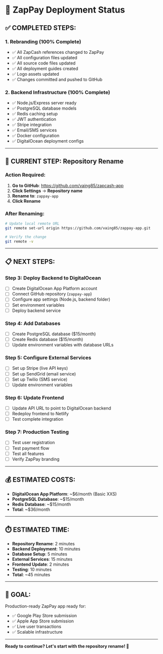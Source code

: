 # 🚀 ZapPay Deployment Status

## **✅ COMPLETED STEPS:**

### **1. Rebranding (100% Complete)**
- ✅ All ZapCash references changed to ZapPay
- ✅ All configuration files updated
- ✅ All source code files updated
- ✅ All deployment guides created
- ✅ Logo assets updated
- ✅ Changes committed and pushed to GitHub

### **2. Backend Infrastructure (100% Complete)**
- ✅ Node.js/Express server ready
- ✅ PostgreSQL database models
- ✅ Redis caching setup
- ✅ JWT authentication
- ✅ Stripe integration
- ✅ Email/SMS services
- ✅ Docker configuration
- ✅ DigitalOcean deployment configs

---

## **🔄 CURRENT STEP: Repository Rename**

### **Action Required:**
1. **Go to GitHub**: https://github.com/vaing85/zapcash-app
2. **Click Settings** → **Repository name**
3. **Rename to**: `zappay-app`
4. **Click Rename**

### **After Renaming:**
```bash
# Update local remote URL
git remote set-url origin https://github.com/vaing85/zappay-app.git

# Verify the change
git remote -v
```

---

## **📋 NEXT STEPS:**

### **Step 3: Deploy Backend to DigitalOcean**
- [ ] Create DigitalOcean App Platform account
- [ ] Connect GitHub repository (`zappay-app`)
- [ ] Configure app settings (Node.js, backend folder)
- [ ] Set environment variables
- [ ] Deploy backend service

### **Step 4: Add Databases**
- [ ] Create PostgreSQL database ($15/month)
- [ ] Create Redis database ($15/month)
- [ ] Update environment variables with database URLs

### **Step 5: Configure External Services**
- [ ] Set up Stripe (live API keys)
- [ ] Set up SendGrid (email service)
- [ ] Set up Twilio (SMS service)
- [ ] Update environment variables

### **Step 6: Update Frontend**
- [ ] Update API URL to point to DigitalOcean backend
- [ ] Redeploy frontend to Netlify
- [ ] Test complete integration

### **Step 7: Production Testing**
- [ ] Test user registration
- [ ] Test payment flow
- [ ] Test all features
- [ ] Verify ZapPay branding

---

## **💰 ESTIMATED COSTS:**
- **DigitalOcean App Platform**: ~$6/month (Basic XXS)
- **PostgreSQL Database**: ~$15/month
- **Redis Database**: ~$15/month
- **Total**: ~$36/month

---

## **⏱️ ESTIMATED TIME:**
- **Repository Rename**: 2 minutes
- **Backend Deployment**: 10 minutes
- **Database Setup**: 5 minutes
- **External Services**: 15 minutes
- **Frontend Update**: 2 minutes
- **Testing**: 10 minutes
- **Total**: ~45 minutes

---

## **🎯 GOAL:**
Production-ready ZapPay app ready for:
- ✅ Google Play Store submission
- ✅ Apple App Store submission
- ✅ Live user transactions
- ✅ Scalable infrastructure

---

**Ready to continue? Let's start with the repository rename! 🚀**
